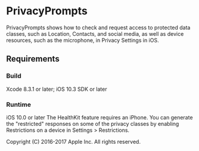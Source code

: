 # PrivacyPrompts

PrivacyPrompts shows how to check and request access to protected data classes,
such as Location, Contacts, and social media, as well as device resources, such 
as the microphone, in Privacy Settings in iOS.

## Requirements

### Build

Xcode 8.3.1 or later; iOS 10.3 SDK or later

### Runtime

iOS 10.0 or later
The HealthKit feature requires an iPhone. You can generate 
the "restricted" responses on some of the privacy classes by enabling Restrictions 
on a device in Settings > Restrictions.

Copyright (C) 2016-2017 Apple Inc. All rights reserved.
